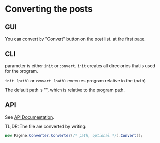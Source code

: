 # Converting the posts
## GUI

You can convert by "Convert" button on the post list, at the first page.

## CLI
parameter is either `init` or `convert`. `init` creates all directories that is used for the program.

`init (path)` or `convert (path)` executes program relative to the (path).

The default path is "", which is relative to the program path.

## API

See [API Documentation](../api/Pagene.Converter.Converter.html).

TL;DR: The file are converted by writing:

```csharp
new Pagene.Converter.Converter(/* path, optional */).Convert();
```